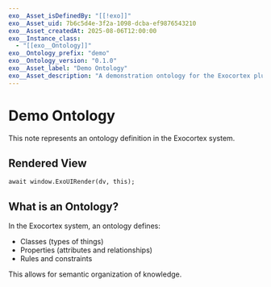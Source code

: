 ```yaml
---
exo__Asset_isDefinedBy: "[[!exo]]"
exo__Asset_uid: 7b6c5d4e-3f2a-1098-dcba-ef9876543210
exo__Asset_createdAt: 2025-08-06T12:00:00
exo__Instance_class:
  - "[[exo__Ontology]]"
exo__Ontology_prefix: "demo"
exo__Ontology_version: "0.1.0"
exo__Asset_label: "Demo Ontology"
exo__Asset_description: "A demonstration ontology for the Exocortex plugin"
---
```


# Demo Ontology

This note represents an ontology definition in the Exocortex system.

## Rendered View

```dataviewjs
await window.ExoUIRender(dv, this);
```

## What is an Ontology?

In the Exocortex system, an ontology defines:
- Classes (types of things)
- Properties (attributes and relationships)
- Rules and constraints

This allows for semantic organization of knowledge.